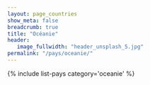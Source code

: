 ```yaml
---
layout: page_countries
show_meta: false
breadcrumb: true
title: "Océanie"
header:
   image_fullwidth: "header_unsplash_5.jpg"
permalink: "/pays/oceanie/"
---
```


{% include list-pays category='oceanie' %}
